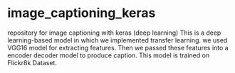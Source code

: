 # image_captioning_keras
repository for image captioning with keras (deep learning)
This is a deep learning-based model in which we implemented transfer learning. we used VGG16 model for extracting features. Then we passed these features into a encoder decoder model to produce caption. This model is trained on Flickr8k Dataset.
